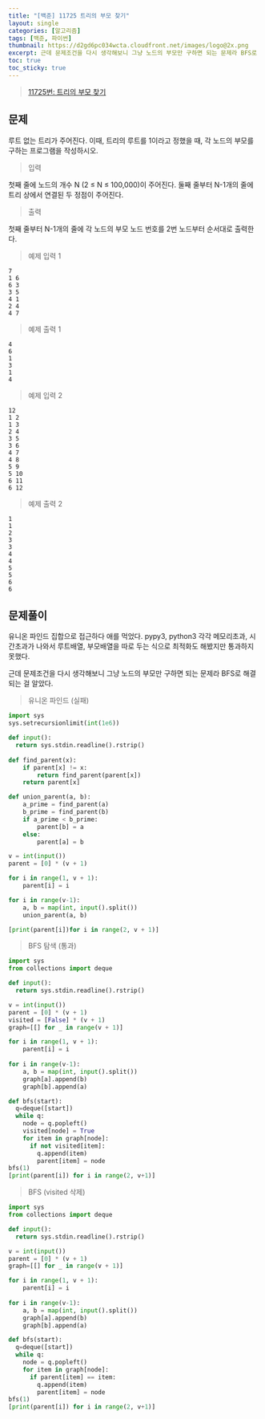 ```yaml
---
title: "[백준] 11725 트리의 부모 찾기"
layout: single
categories: [알고리즘]
tags: [백준, 파이썬]
thumbnail: https://d2gd6pc034wcta.cloudfront.net/images/logo@2x.png
excerpt: 근데 문제조건을 다시 생각해보니 그냥 노드의 부모만 구하면 되는 문제라 BFS로 해결되는 걸 알았다.
toc: true
toc_sticky: true
---
```


>[11725번: 트리의 부모 찾기](https://www.acmicpc.net/problem/11725)
>

## 문제

루트 없는 트리가 주어진다. 이때, 트리의 루트를 1이라고 정했을 때, 각 노드의 부모를 구하는 프로그램을 작성하시오.

> 입력

첫째 줄에 노드의 개수 N (2 ≤ N ≤ 100,000)이 주어진다. 둘째 줄부터 N-1개의 줄에 트리 상에서 연결된 두 정점이 주어진다.

> 출력

첫째 줄부터 N-1개의 줄에 각 노드의 부모 노드 번호를 2번 노드부터 순서대로 출력한다.

> 예제 입력 1

```
7
1 6
6 3
3 5
4 1
2 4
4 7
```

> 예제 출력 1

```
4
6
1
3
1
4
```

> 예제 입력 2

```
12
1 2
1 3
2 4
3 5
3 6
4 7
4 8
5 9
5 10
6 11
6 12
```

> 예제 출력 2

```
1
1
2
3
3
4
4
5
5
6
6
```

## 문제풀이

유니온 파인드 집합으로 접근하다 애를 먹었다. pypy3, python3 각각 메모리초과, 시간초과가 나와서 루트배열, 부모배열을 따로 두는 식으로 최적화도 해봤지만 통과하지 못했다. 

근데 문제조건을 다시 생각해보니 그냥 노드의 부모만 구하면 되는 문제라 BFS로 해결되는 걸 알았다.

> 유니온 파인드 (실패)
> 

```python
import sys
sys.setrecursionlimit(int(1e6))

def input():
  return sys.stdin.readline().rstrip()
  
def find_parent(x):
    if parent[x] != x:
        return find_parent(parent[x])
    return parent[x]

def union_parent(a, b):
    a_prime = find_parent(a)
    b_prime = find_parent(b)
    if a_prime < b_prime:
        parent[b] = a
    else:
        parent[a] = b

v = int(input())
parent = [0] * (v + 1)

for i in range(1, v + 1):
    parent[i] = i

for i in range(v-1):
    a, b = map(int, input().split())
    union_parent(a, b)

[print(parent[i])for i in range(2, v + 1)]
```

> BFS 탐색 (통과)
> 

```python
import sys
from collections import deque

def input():
  return sys.stdin.readline().rstrip()

v = int(input())
parent = [0] * (v + 1)
visited = [False] * (v + 1)
graph=[[] for _ in range(v + 1)]

for i in range(1, v + 1):
    parent[i] = i
  
for i in range(v-1):
    a, b = map(int, input().split())
    graph[a].append(b)
    graph[b].append(a)

def bfs(start):
  q=deque([start])
  while q:
    node = q.popleft()
    visited[node] = True
    for item in graph[node]:
      if not visited[item]:
        q.append(item)
        parent[item] = node
bfs(1)
[print(parent[i]) for i in range(2, v+1)]
```

> BFS (visited 삭제)
> 

```python
import sys
from collections import deque

def input():
  return sys.stdin.readline().rstrip()

v = int(input())
parent = [0] * (v + 1)
graph=[[] for _ in range(v + 1)]

for i in range(1, v + 1):
    parent[i] = i
  
for i in range(v-1):
    a, b = map(int, input().split())
    graph[a].append(b)
    graph[b].append(a)

def bfs(start):
  q=deque([start])
  while q:
    node = q.popleft()
    for item in graph[node]:
      if parent[item] == item:
        q.append(item)
        parent[item] = node
bfs(1)
[print(parent[i]) for i in range(2, v+1)]
```